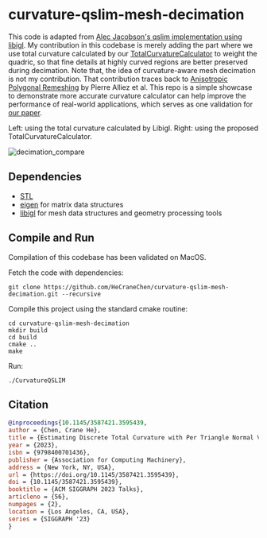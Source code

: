 # curvature-qslim-mesh-decimation

This code is adapted from [Alec Jacobson's qslim implementation using libigl](https://www.alecjacobson.com/weblog/?tag=qslim). My contribution in this codebase is merely adding the part where we use total curvature calculated by our [TotalCurvatureCalculator](https://github.com/HeCraneChen/total-curvature-estimation.git) to weight the quadric, so that fine details at highly curved regions are better preserved during decimation. Note that, the idea of curvature-aware mesh decimation is not my contribution. That contribution traces back to [Anisotropic Polygonal Remeshing](https://dl.acm.org/doi/pdf/10.1145/1201775.882296) by Pierre Alliez et al. This repo is a simple showcase to demonstrate more accurate curvature calculator can help improve the performance of real-world applications, which serves as one validation for [our paper](https://dl.acm.org/doi/abs/10.1145/3587421.3595439). 

Left: using the total curvature calculated by Libigl. Right: using the proposed TotalCurvatureCalculator.

![decimation_compare](https://github.com/HeCraneChen/curvature-qslim-mesh-decimation/assets/33951209/6d5c1d67-8db5-4163-b8df-85acb6f614f5)

## Dependencies

- [STL](https://www.geeksforgeeks.org/the-c-standard-template-library-stl/)
- [eigen](https://eigen.tuxfamily.org/index.php?title=Main_Page) for matrix data structures
- [libigl](http://libigl.github.io/libigl/) for mesh data structures and geometry processing tools

## Compile and Run

Compilation of this codebase has been validated on MacOS.

Fetch the code with dependencies:

    git clone https://github.com/HeCraneChen/curvature-qslim-mesh-decimation.git --recursive

Compile this project using the standard cmake routine:

    cd curvature-qslim-mesh-decimation
    mkdir build
    cd build
    cmake ..
    make

Run:

    ./CurvatureQSLIM
    


## Citation

```bibtex
@inproceedings{10.1145/3587421.3595439,
author = {Chen, Crane He},
title = {Estimating Discrete Total Curvature with Per Triangle Normal Variation},
year = {2023},
isbn = {9798400701436},
publisher = {Association for Computing Machinery},
address = {New York, NY, USA},
url = {https://doi.org/10.1145/3587421.3595439},
doi = {10.1145/3587421.3595439},
booktitle = {ACM SIGGRAPH 2023 Talks},
articleno = {56},
numpages = {2},
location = {Los Angeles, CA, USA},
series = {SIGGRAPH '23}
}
```
